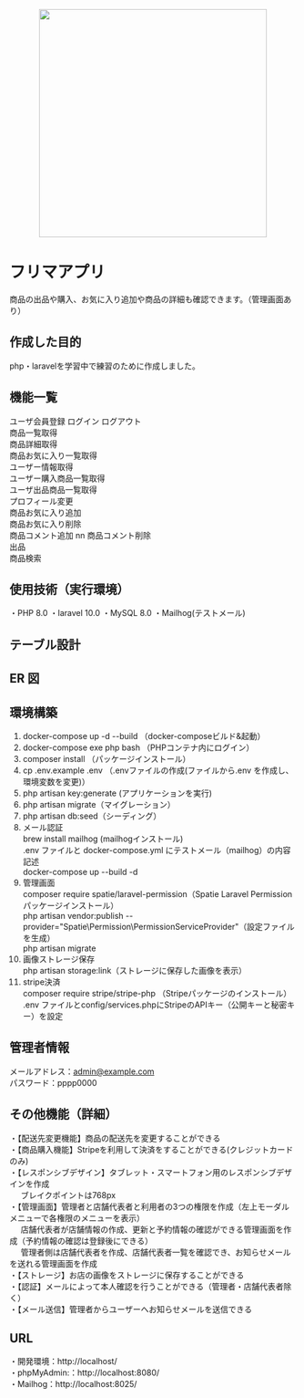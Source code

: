 <p align="center"><a href="https://laravel.com" target="_blank"><img src="https://raw.githubusercontent.com/laravel/art/master/logo-lockup/5%20SVG/2%20CMYK/1%20Full%20Color/laravel-logolockup-cmyk-red.svg" width="400"></a></p>

# フリマアプリ
商品の出品や購入、お気に入り追加や商品の詳細も確認できます。（管理画面あり）



## 作成した目的
php・laravelを学習中で練習のために作成しました。

## 機能一覧
ユーザ会員登録 ログイン ログアウト  
商品一覧取得  
商品詳細取得  
商品お気に入り一覧取得  
ユーザー情報取得  
ユーザー購入商品一覧取得  
ユーザ出品商品一覧取得  
プロフィール変更  
商品お気に入り追加  
商品お気に入り削除  
商品コメント追加  nn
商品コメント削除  
出品  
商品検索  

## 使用技術（実行環境）
・PHP 8.0
・laravel 10.0
・MySQL  8.0
・Mailhog(テストメール)



## テーブル設計


## ER 図





## 環境構築
1.  docker-compose up -d --build （docker-composeビルド&起動）
2.  docker-compose exe php bash （PHPコンテナ内にログイン）
3.  composer install （パッケージインストール）
4.  cp .env.example .env （.envファイルの作成(ファイルから.env を作成し、環境変数を変更)）
5.  php artisan key:generate (アプリケーションを実行)
6.  php artisan migrate（マイグレーション）
7.  php artisan db:seed（シーディング）
8. メール認証  
    brew install mailhog (mailhogインストール)  
    .env ファイルと docker-compose.yml にテストメール（mailhog）の内容記述  
    docker-compose up --build -d  
9. 管理画面  
    composer require spatie/laravel-permission（Spatie Laravel Permissionパッケージインストール）  
    php artisan vendor:publish --provider="Spatie\Permission\PermissionServiceProvider"（設定ファイルを生成）  
    php artisan migrate  
10. 画像ストレージ保存  
    php artisan storage:link（ストレージに保存した画像を表示）
11. stripe決済  
    composer require stripe/stripe-php （Stripeパッケージのインストール）  
    .env ファイルとconfig/services.phpにStripeのAPIキー（公開キーと秘密キー）を設定

## 管理者情報
メールアドレス：admin@example.com  
パスワード：pppp0000

## その他機能（詳細）
・【配送先変更機能】商品の配送先を変更することができる  
・【商品購入機能】Stripeを利用して決済をすることができる(クレジットカードのみ)  
・【レスポンシブデザイン】タブレット・スマートフォン用のレスポンシブデザインを作成  
&nbsp;&nbsp;&nbsp;&nbsp;&nbsp;ブレイクポイントは768px  
・【管理画面】管理者と店舗代表者と利用者の3つの権限を作成（左上モーダルメニューで各権限のメニューを表示）  
&nbsp;&nbsp;&nbsp;&nbsp;&nbsp;店舗代表者が店舗情報の作成、更新と予約情報の確認ができる管理画面を作成（予約情報の確認は登録後にできる）  
&nbsp;&nbsp;&nbsp;&nbsp;&nbsp;管理者側は店舗代表者を作成、店舗代表者一覧を確認でき、お知らせメールを送れる管理画面を作成  
・【ストレージ】お店の画像をストレージに保存することができる  
・【認証】メールによって本人確認を行うことができる（管理者・店舗代表者除く）  
・【メール送信】管理者からユーザーへお知らせメールを送信できる  

## URL
・開発環境：http://localhost/  
・phpMyAdmin:：http://localhost:8080/  
・Mailhog：http://localhost:8025/

